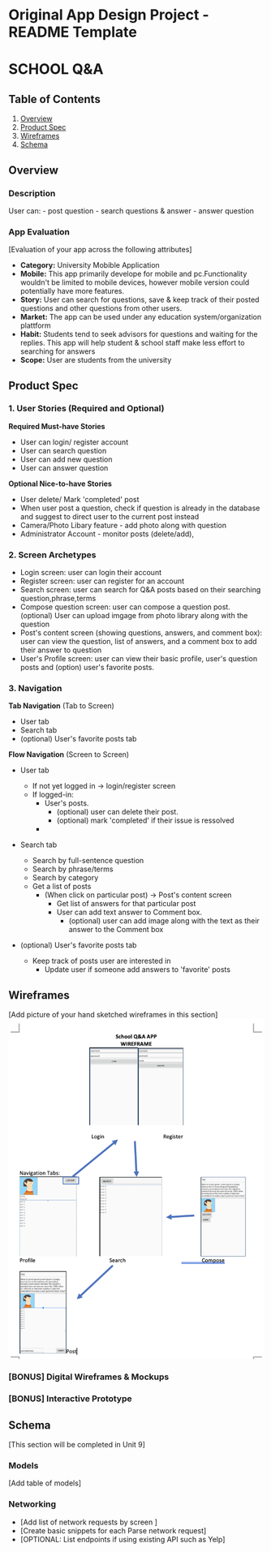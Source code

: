 Original App Design Project - README Template
===

# SCHOOL Q&A

## Table of Contents
1. [Overview](#Overview)
1. [Product Spec](#Product-Spec)
1. [Wireframes](#Wireframes)
2. [Schema](#Schema)

## Overview

### Description
User can:
    - post question
    - search questions & answer
    - answer question

### App Evaluation
[Evaluation of your app across the following attributes]
- **Category:** University Mobible Application
- **Mobile:**   This app primarily develope for mobile and pc.Functionality wouldn't be limited to mobile devices, however mobile version could potentially have more features.
- **Story:**    User can search for questions, save & keep track of their posted questions and other questions from other users. 
- **Market:**   The app can be used under any education system/organization plattform
- **Habit:**    Students tend to seek advisors for questions and waiting for the replies. This app will help student & school staff make less effort to searching for answers
- **Scope:**    User are students from the university

## Product Spec

### 1. User Stories (Required and Optional)

**Required Must-have Stories**
* User can login/ register account
* User can search question
* User can add new question
* User can answer question

**Optional Nice-to-have Stories**

* User delete/ Mark 'completed' post 
* When user post a question, check if question is already in the database and suggest to direct user to the current post instead
* Camera/Photo Libary feature - add photo along with question
* Administrator Account - monitor posts (delete/add), 

### 2. Screen Archetypes

*    Login screen: user can login their account
*    Register screen: user can register for an account
*    Search screen: user can search for Q&A posts based on their searching question,phrase,terms
*    Compose question screen: user can compose a question post. (optional) User can upload imgage from photo library along with the question
*    Post's content screen (showing questions, answers, and comment box): user can view the question, list of answers, and a comment box to add their answer to question
*    User's Profile screen: user can view their basic profile, user's question posts and (option) user's favorite posts.  

### 3. Navigation

**Tab Navigation** (Tab to Screen)

* User tab  
* Search tab
* (optional) User's favorite posts tab
   
**Flow Navigation** (Screen to Screen)

* User tab
    * If not yet logged in -> login/register screen
    * If logged-in:
        * User's posts.
            *  (optional) user can delete their post.
            *  (optional) mark 'completed' if their issue is ressolved
        * 
* Search tab
    * Search by full-sentence question
    * Search by phrase/terms
    * Search by category
    * Get a list of posts
        * (When click on particular post) -> Post's content screen
            * Get list of answers for that particular post
            * User can add text answer to Comment box. 
                * (optional) user can add image along with the text as their answer to the Comment box

* (optional) User's favorite posts tab
    *  Keep track of posts user are interested in
        *  Update user if someone add answers to 'favorite' posts
## Wireframes
[Add picture of your hand sketched wireframes in this section]
<img src="https://github.com/CodePath-Team-5/SCHOOL-Q-A/blob/main/wireframe_image.png" width=600>

### [BONUS] Digital Wireframes & Mockups

### [BONUS] Interactive Prototype

## Schema 
[This section will be completed in Unit 9]
### Models
[Add table of models]
### Networking
- [Add list of network requests by screen ]
- [Create basic snippets for each Parse network request]
- [OPTIONAL: List endpoints if using existing API such as Yelp]
